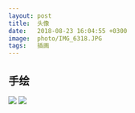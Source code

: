 ```yaml
---
layout: post
title:  头像
date:   2018-08-23 16:04:55 +0300
image:  photo/IMG_6318.JPG
tags:   插画
---
```


## 手绘
![]({{site.baseurl}}/img/photo/IMG_6318.JPG)
![]({{site.baseurl}}/img/photo/IMG_6317.JPG)
